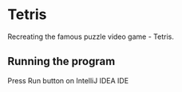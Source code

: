 # Tetris

Recreating the famous puzzle video game - Tetris.

## Running the program

Press Run button on IntelliJ IDEA IDE
